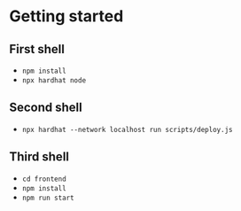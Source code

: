 # Getting started
## First shell
* `npm install`
* `npx hardhat node`
## Second shell
* `npx hardhat --network localhost run scripts/deploy.js`
## Third shell
* `cd frontend`
* `npm install`
* `npm run start`